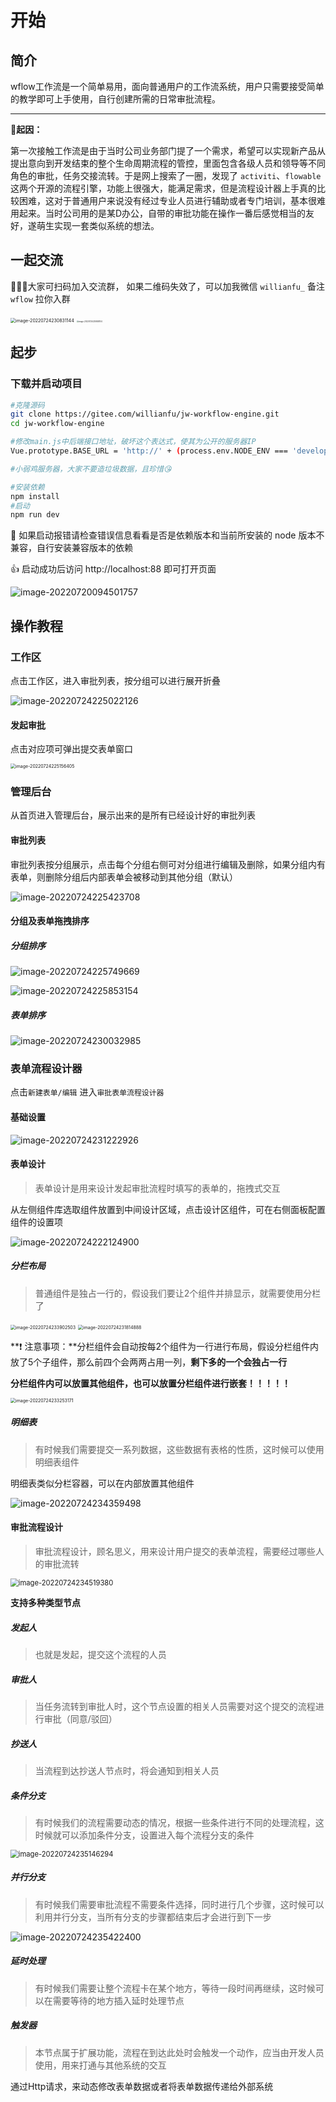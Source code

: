 # 开始

## 简介

wflow工作流是一个简单易用，面向普通用户的工作流系统，用户只需要接受简单的教学即可上手使用，自行创建所需的日常审批流程。

------

**👀起因：**

第一次接触工作流是由于当时公司业务部门提了一个需求，希望可以实现新产品从提出意向到开发结束的整个生命周期流程的管控，里面包含各级人员和领导等不同角色的审批，任务交接流转。于是网上搜索了一圈，发现了 `activiti`、`flowable` 这两个开源的流程引擎，功能上很强大，能满足需求，但是流程设计器上手真的比较困难，这对于普通用户来说没有经过专业人员进行辅助或者专门培训，基本很难用起来。当时公司用的是某D办公，自带的审批功能在操作一番后感觉相当的友好，遂萌生实现一套类似系统的想法。



## 一起交流

👩‍👦‍👦大家可扫码加入交流群， 如果二维码失效了，可以加我微信 `willianfu_` 备注`wflow` 拉你入群

<img src="https://pic.rmb.bdstatic.com/bjh/4fc44115a4e25e8e968a72fd53f38973.png" alt="image-20220724230831144" style="zoom: 50%;" />       <img src="https://pic.rmb.bdstatic.com/bjh/ed2fd88694486bc83c56e08b83d44205.png" alt="image-20220724230928104" style="zoom:20%;" />



## 起步

### 下载并启动项目

```bash
#克隆源码
git clone https://gitee.com/willianfu/jw-workflow-engine.git
cd jw-workflow-engine

#修改main.js中后端接口地址，破坏这个表达式，使其为公开的服务器IP
Vue.prototype.BASE_URL = 'http://' + (process.env.NODE_ENV === 'development-' ? "localhost" : "47.100.202.245");

#小弱鸡服务器，大家不要造垃圾数据，且珍惜😘

#安装依赖
npm install
#启动
npm run dev
```

📢 如果启动报错请检查错误信息看看是否是依赖版本和当前所安装的 node 版本不兼容，自行安装兼容版本的依赖

👍 启动成功后访问 http://localhost:88 即可打开页面



![image-20220720094501757](https://pic.rmb.bdstatic.com/bjh/3da7567c3f36a4d2178d310390bfc1f2.png)



## 操作教程

### 工作区

点击工作区，进入审批列表，按分组可以进行展开折叠

![image-20220724225022126](https://pic.rmb.bdstatic.com/bjh/1a9bd706586f6cbbc64721ba152edd1a.png)



####  发起审批

点击对应项可弹出提交表单窗口

<img src="https://pic.rmb.bdstatic.com/bjh/5bfb33c6bfd47a327ad3dda3e0d7771f.png" alt="image-20220724225156405" style="zoom:50%;" />



### 管理后台

从首页进入管理后台，展示出来的是所有已经设计好的审批列表

#### 审批列表

审批列表按分组展示，点击每个分组右侧可对分组进行编辑及删除，如果分组内有表单，则删除分组后内部表单会被移动到其他分组（默认）

![image-20220724225423708](https://pic.rmb.bdstatic.com/bjh/91d4d8cdaf632f67916846a69e18d508.png)

#### 分组及表单拖拽排序

##### 分组排序

![image-20220724225749669](https://pic.rmb.bdstatic.com/bjh/e509e35de64a32b949d8cbd48b49fe2a.png)

![image-20220724225853154](https://pic.rmb.bdstatic.com/bjh/bd6f2801c0e87eda065a1bf072d693d2.png)

##### 表单排序

![image-20220724230032985](https://pic.rmb.bdstatic.com/bjh/b820afc407597c6c8900043c62bd4c65.png)



### 表单流程设计器

点击`新建表单/编辑` 进入`审批表单流程设计器`

#### 基础设置

![image-20220724231222926](https://pic.rmb.bdstatic.com/bjh/9b9a47e62cf4d52acaa7eaffa319f688.png)

#### 表单设计

> 表单设计是用来设计发起审批流程时填写的表单的，拖拽式交互

从左侧组件库选取组件放置到中间设计区域，点击设计区组件，可在右侧面板配置组件的设置项

![image-20220724222124900](https://pic.rmb.bdstatic.com/bjh/096e0dacdbc8ced5db475517c325601c.png)



##### 分栏布局

> 普通组件是独占一行的，假设我们要让2个组件并排显示，就需要使用分栏了

<img src="https://pic.rmb.bdstatic.com/bjh/a91a26ab472f42f1d7ebf598641929e4.png" alt="image-20220724233902503" style="zoom:50%;" />

<img src="https://pic.rmb.bdstatic.com/bjh/8e195c2275b19067f21bfc2c48bb1771.png" alt="image-20220724231814888" style="zoom:50%;" />



**❗ 注意事项：**分栏组件会自动按每2个组件为一行进行布局，假设分栏组件内放了5个子组件，那么前四个会两两占用一列，**剩下多的一个会独占一行**

**分栏组件内可以放置其他组件，也可以放置分栏组件进行嵌套！！！！！**

<img src="https://pic.rmb.bdstatic.com/bjh/67cb9c1292785061f49229ae8e5e1163.png" alt="image-20220724233253171" style="zoom:50%;" />



##### 明细表

> 有时候我们需要提交一系列数据，这些数据有表格的性质，这时候可以使用明细表组件

明细表类似分栏容器，可以在内部放置其他组件

![image-20220724234359498](https://pic.rmb.bdstatic.com/bjh/a85f8d76572255ee017a36af0ba1f962.png)



#### 审批流程设计

> 审批流程设计，顾名思义，用来设计用户提交的表单流程，需要经过哪些人的审批流转

<img src="https://pic.rmb.bdstatic.com/bjh/906bfdf30712a132c9b8c906e56e6eea.png" alt="image-20220724234519380" style="zoom: 80%;" />

**支持多种类型节点**

##### 发起人

> 也就是发起，提交这个流程的人员



##### 审批人

> 当任务流转到审批人时，这个节点设置的相关人员需要对这个提交的流程进行审批（同意/驳回）



##### 抄送人

> 当流程到达抄送人节点时，将会通知到相关人员



##### 条件分支

> 有时候我们的流程需要动态的情况，根据一些条件进行不同的处理流程，这时候就可以添加条件分支，设置进入每个流程分支的条件

<img src="https://pic.rmb.bdstatic.com/bjh/e060d19a925bee4f4d10382d2b3a770e.png" alt="image-20220724235146294" style="zoom: 80%;" />



##### 并行分支

> 有时候我们需要审批流程不需要条件选择，同时进行几个步骤，这时候可以利用并行分支，当所有分支的步骤都结束后才会进行到下一步

![image-20220724235422400](https://pic.rmb.bdstatic.com/bjh/4251844922f6ae63cec916ffde02968c.png)



##### 延时处理

> 有时候我们需要让整个流程卡在某个地方，等待一段时间再继续，这时候可以在需要等待的地方插入延时处理节点



##### 触发器

> 本节点属于扩展功能，流程在到达此处时会触发一个动作，应当由开发人员使用，用来打通与其他系统的交互

通过Http请求，来动态修改表单数据或者将表单数据传递给外部系统